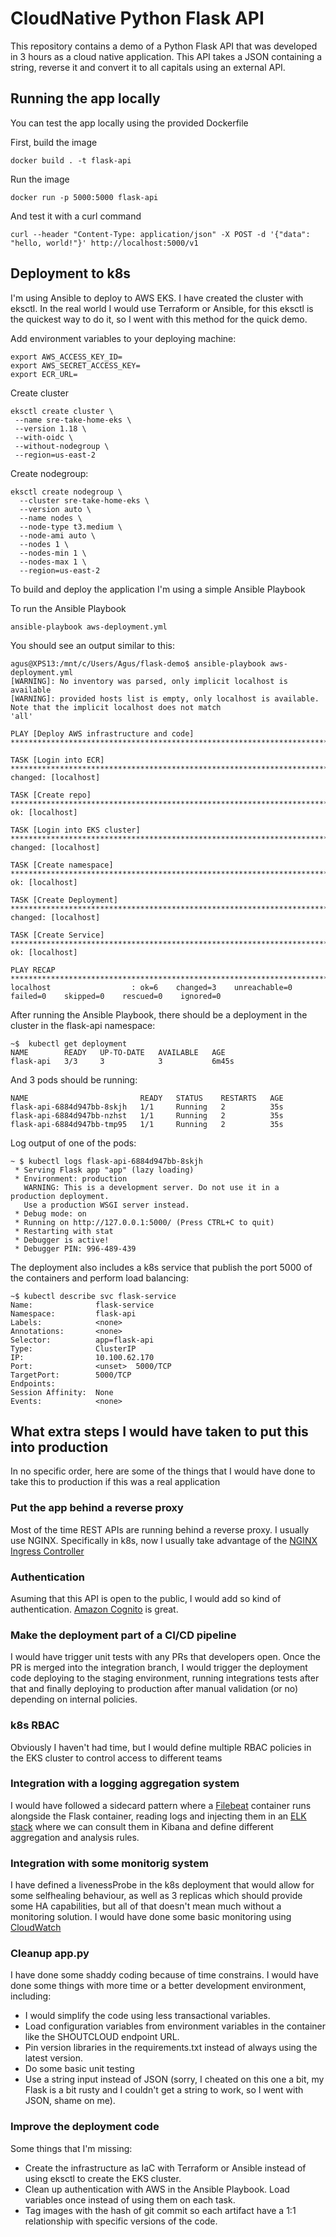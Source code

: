 # CloudNative Python Flask API

This repository contains a demo of a Python Flask API that was developed in 3 hours as a cloud native application. This API takes a JSON containing a string, reverse it and convert it to all capitals using an external API.

## Running the app locally

You can test the app locally using the provided Dockerfile

First, build the image

```
docker build . -t flask-api
```

Run the image 

```
docker run -p 5000:5000 flask-api
```

And test it with a curl command

```
curl --header "Content-Type: application/json" -X POST -d '{"data": "hello, world!"}' http://localhost:5000/v1
```

## Deployment to k8s

I'm using Ansible to deploy to AWS EKS. I have created the cluster with eksctl. In the real world I would use Terraform or Ansible, for this eksctl is the quickest way to do it, so I went with this method for the quick demo.


Add environment variables to your deploying machine:

```
export AWS_ACCESS_KEY_ID=
export AWS_SECRET_ACCESS_KEY=
export ECR_URL=
```

Create cluster

```
eksctl create cluster \
 --name sre-take-home-eks \
 --version 1.18 \
 --with-oidc \
 --without-nodegroup \
 --region=us-east-2
```

Create nodegroup:

```
eksctl create nodegroup \
  --cluster sre-take-home-eks \
  --version auto \
  --name nodes \
  --node-type t3.medium \
  --node-ami auto \
  --nodes 1 \
  --nodes-min 1 \
  --nodes-max 1 \
  --region=us-east-2
```

To build and deploy the application I'm using a simple Ansible Playbook

To run the Ansible Playbook

```
ansible-playbook aws-deployment.yml
```

You should see an output similar to this:

```
agus@XPS13:/mnt/c/Users/Agus/flask-demo$ ansible-playbook aws-deployment.yml
[WARNING]: No inventory was parsed, only implicit localhost is available
[WARNING]: provided hosts list is empty, only localhost is available. Note that the implicit localhost does not match
'all'

PLAY [Deploy AWS infrastructure and code] ******************************************************************************

TASK [Login into ECR] **************************************************************************************************
changed: [localhost]

TASK [Create repo] *****************************************************************************************************
ok: [localhost]

TASK [Login into EKS cluster] ******************************************************************************************
changed: [localhost]

TASK [Create namespace] ************************************************************************************************
ok: [localhost]

TASK [Create Deployment] ***********************************************************************************************
changed: [localhost]

TASK [Create Service] **************************************************************************************************
ok: [localhost]

PLAY RECAP *************************************************************************************************************
localhost                  : ok=6    changed=3    unreachable=0    failed=0    skipped=0    rescued=0    ignored=0
```

After running the Ansible Playbook, there should be a deployment in the cluster in the flask-api namespace:

```
~$  kubectl get deployment
NAME        READY   UP-TO-DATE   AVAILABLE   AGE
flask-api   3/3     3            3           6m45s
```

And 3 pods should be running:

```
NAME                         READY   STATUS    RESTARTS   AGE
flask-api-6884d947bb-8skjh   1/1     Running   2          35s
flask-api-6884d947bb-nzhst   1/1     Running   2          35s
flask-api-6884d947bb-tmp95   1/1     Running   2          35s
```

Log output of one of the pods:

```
~ $ kubectl logs flask-api-6884d947bb-8skjh
 * Serving Flask app "app" (lazy loading)
 * Environment: production
   WARNING: This is a development server. Do not use it in a production deployment.
   Use a production WSGI server instead.
 * Debug mode: on
 * Running on http://127.0.0.1:5000/ (Press CTRL+C to quit)
 * Restarting with stat
 * Debugger is active!
 * Debugger PIN: 996-489-439
```

The deployment also includes a k8s service that publish the port 5000 of the containers and perform load balancing:

```
~$ kubectl describe svc flask-service
Name:              flask-service
Namespace:         flask-api
Labels:            <none>
Annotations:       <none>
Selector:          app=flask-api
Type:              ClusterIP
IP:                10.100.62.170
Port:              <unset>  5000/TCP
TargetPort:        5000/TCP
Endpoints:
Session Affinity:  None
Events:            <none>
```

## What extra steps I would have taken to put this into production 

In no specific order, here are some of the things that I would have done to take this to production if this was a real application

### Put the app behind a reverse proxy

Most of the time REST APIs are running behind a reverse proxy. I usually use NGINX. Specifically in k8s, now I usually take advantage of the [NGINX Ingress Controller](https://github.com/kubernetes/ingress-nginx)

### Authentication 

Asuming that this API is open to the public, I would add so kind of authentication. [Amazon Cognito](https://aws.amazon.com/cognito/) is great.

### Make the deployment part of a CI/CD pipeline

I would have trigger unit tests with any PRs that developers open. Once the PR is merged into the integration branch, I would trigger the deployment code deploying to the staging environment, running integrations tests after that and finally deploying to production after manual validation (or no) depending on internal policies. 

### k8s RBAC

Obviously I haven't had time, but I would define multiple RBAC policies in the EKS cluster to control access to different teams

### Integration with a logging aggregation system

I would have followed a sidecard pattern where a [Filebeat](https://www.elastic.co/beats/filebeat) container runs alongside the Flask container, reading logs and injecting them in an [ELK stack](https://www.elastic.co/what-is/elk-stack) where we can consult them in Kibana and define different aggregation and analysis rules.

### Integration with some monitorig system

I have defined a livenessProbe in the k8s deployment that would allow for some selfhealing behaviour, as well as 3 replicas which should provide some HA capabilities, but all of that doesn't mean much without a monitoring solution. I would have done some basic monitoring using [CloudWatch](https://aws.amazon.com/cloudwatch/)

### Cleanup app.py

I have done some shaddy coding because of time constrains. I would have done some things with more time or a better development environment, including:

* I would simplify the code using less transactional variables.
* Load configuration variables from environment variables in the container like the SHOUTCLOUD endpoint URL.
* Pin version libraries in the requirements.txt instead of always using the latest version.
* Do some basic unit testing
* Use a string input instead of JSON (sorry, I cheated on this one a bit, my Flask is a bit rusty and I couldn't get a string to work, so I went with JSON, shame on me).

### Improve the deployment code

Some things that I'm missing:

* Create the infrastructure as IaC with Terraform or Ansible instead of using eksctl to create the EKS cluster.
* Clean up authentication with AWS in the Ansible Playbook. Load variables once instead of using them on each task.
* Tag images with the hash of git commit so each artifact have a 1:1 relationship with specific versions of the code.